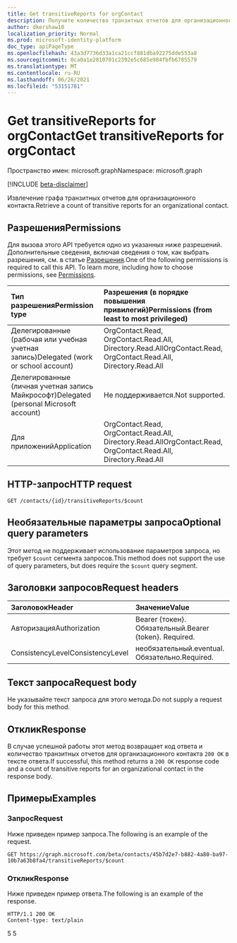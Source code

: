 ```yaml
---
title: Get transitiveReports for orgContact
description: Получите количество транзитных отчетов для организационного контакта.
author: dkershaw10
localization_priority: Normal
ms.prod: microsoft-identity-platform
doc_type: apiPageType
ms.openlocfilehash: 43a3d7736d33a1ca21ccf881dba92275dde553a8
ms.sourcegitcommit: 0ca0a1e2810701c2392e5c685e984fbfb6785579
ms.translationtype: MT
ms.contentlocale: ru-RU
ms.lasthandoff: 06/26/2021
ms.locfileid: "53151781"
---
```

# <a name="get-transitivereports-for-orgcontact"></a><span data-ttu-id="40813-103">Get transitiveReports for orgContact</span><span class="sxs-lookup"><span data-stu-id="40813-103">Get transitiveReports for orgContact</span></span>

<span data-ttu-id="40813-104">Пространство имен: microsoft.graph</span><span class="sxs-lookup"><span data-stu-id="40813-104">Namespace: microsoft.graph</span></span>

[!INCLUDE [beta-disclaimer](../../includes/beta-disclaimer.md)]

<span data-ttu-id="40813-105">Извлечение графа транзитных отчетов для организационного контакта.</span><span class="sxs-lookup"><span data-stu-id="40813-105">Retrieve a count of transitive reports for an organizational contact.</span></span>

## <a name="permissions"></a><span data-ttu-id="40813-106">Разрешения</span><span class="sxs-lookup"><span data-stu-id="40813-106">Permissions</span></span>

<span data-ttu-id="40813-p101">Для вызова этого API требуется одно из указанных ниже разрешений. Дополнительные сведения, включая сведения о том, как выбрать разрешения, см. в статье [Разрешения](/graph/permissions-reference).</span><span class="sxs-lookup"><span data-stu-id="40813-p101">One of the following permissions is required to call this API. To learn more, including how to choose permissions, see [Permissions](/graph/permissions-reference).</span></span>


| <span data-ttu-id="40813-109">Тип разрешения</span><span class="sxs-lookup"><span data-stu-id="40813-109">Permission type</span></span> | <span data-ttu-id="40813-110">Разрешения (в порядке повышения привилегий)</span><span class="sxs-lookup"><span data-stu-id="40813-110">Permissions (from least to most privileged)</span></span> |
|:--------------------|:---------------------------------------------------------|
| <span data-ttu-id="40813-111">Делегированные (рабочая или учебная учетная запись)</span><span class="sxs-lookup"><span data-stu-id="40813-111">Delegated (work or school account)</span></span> | <span data-ttu-id="40813-112">OrgContact.Read, OrgContact.Read.All, Directory.Read.All</span><span class="sxs-lookup"><span data-stu-id="40813-112">OrgContact.Read, OrgContact.Read.All, Directory.Read.All</span></span> |
| <span data-ttu-id="40813-113">Делегированные (личная учетная запись Майкрософт)</span><span class="sxs-lookup"><span data-stu-id="40813-113">Delegated (personal Microsoft account)</span></span> | <span data-ttu-id="40813-114">Не поддерживается.</span><span class="sxs-lookup"><span data-stu-id="40813-114">Not supported.</span></span> |
| <span data-ttu-id="40813-115">Для приложений</span><span class="sxs-lookup"><span data-stu-id="40813-115">Application</span></span> | <span data-ttu-id="40813-116">OrgContact.Read, OrgContact.Read.All, Directory.Read.All</span><span class="sxs-lookup"><span data-stu-id="40813-116">OrgContact.Read, OrgContact.Read.All, Directory.Read.All</span></span> |

## <a name="http-request"></a><span data-ttu-id="40813-117">HTTP-запрос</span><span class="sxs-lookup"><span data-stu-id="40813-117">HTTP request</span></span>

<!-- { "blockType": "ignored" } -->
```http
GET /contacts/{id}/transitiveReports/$count
```

## <a name="optional-query-parameters"></a><span data-ttu-id="40813-118">Необязательные параметры запроса</span><span class="sxs-lookup"><span data-stu-id="40813-118">Optional query parameters</span></span>

<span data-ttu-id="40813-119">Этот метод не поддерживает использование параметров запроса, но требует `$count` сегмента запросов.</span><span class="sxs-lookup"><span data-stu-id="40813-119">This method does not support the use of query parameters, but does require the `$count` query segment.</span></span>

## <a name="request-headers"></a><span data-ttu-id="40813-120">Заголовки запросов</span><span class="sxs-lookup"><span data-stu-id="40813-120">Request headers</span></span>

| <span data-ttu-id="40813-121">Заголовок</span><span class="sxs-lookup"><span data-stu-id="40813-121">Header</span></span>       | <span data-ttu-id="40813-122">Значение</span><span class="sxs-lookup"><span data-stu-id="40813-122">Value</span></span> |
|:---------------|:--------|
| <span data-ttu-id="40813-123">Авторизация</span><span class="sxs-lookup"><span data-stu-id="40813-123">Authorization</span></span>  | <span data-ttu-id="40813-p102">Bearer {токен}. Обязательный.</span><span class="sxs-lookup"><span data-stu-id="40813-p102">Bearer {token}. Required.</span></span>  |
| <span data-ttu-id="40813-126">ConsistencyLevel</span><span class="sxs-lookup"><span data-stu-id="40813-126">ConsistencyLevel</span></span> | <span data-ttu-id="40813-127">необязательный.</span><span class="sxs-lookup"><span data-stu-id="40813-127">eventual.</span></span> <span data-ttu-id="40813-128">Обязательно.</span><span class="sxs-lookup"><span data-stu-id="40813-128">Required.</span></span> |

## <a name="request-body"></a><span data-ttu-id="40813-129">Текст запроса</span><span class="sxs-lookup"><span data-stu-id="40813-129">Request body</span></span>

<span data-ttu-id="40813-130">Не указывайте текст запроса для этого метода.</span><span class="sxs-lookup"><span data-stu-id="40813-130">Do not supply a request body for this method.</span></span>

## <a name="response"></a><span data-ttu-id="40813-131">Отклик</span><span class="sxs-lookup"><span data-stu-id="40813-131">Response</span></span>

<span data-ttu-id="40813-132">В случае успешной работы этот метод возвращает код ответа и количество транзитных отчетов для организационного контакта `200 OK` в тексте ответа.</span><span class="sxs-lookup"><span data-stu-id="40813-132">If successful, this method returns a `200 OK` response code and a count of transitive reports for an organizational contact in the response body.</span></span>

## <a name="examples"></a><span data-ttu-id="40813-133">Примеры</span><span class="sxs-lookup"><span data-stu-id="40813-133">Examples</span></span>

### <a name="request"></a><span data-ttu-id="40813-134">Запрос</span><span class="sxs-lookup"><span data-stu-id="40813-134">Request</span></span>

<span data-ttu-id="40813-135">Ниже приведен пример запроса.</span><span class="sxs-lookup"><span data-stu-id="40813-135">The following is an example of the request.</span></span>

<!-- {
  "blockType": "request",
  "name": "get_transitivereports"
}-->
```http
GET https://graph.microsoft.com/beta/contacts/45b7d2e7-b882-4a80-ba97-10b7a63b8fa4/transitiveReports/$count
```

### <a name="response"></a><span data-ttu-id="40813-136">Отклик</span><span class="sxs-lookup"><span data-stu-id="40813-136">Response</span></span>

<span data-ttu-id="40813-137">Ниже приведен пример ответа.</span><span class="sxs-lookup"><span data-stu-id="40813-137">The following is an example of the response.</span></span>
<!-- {
  "blockType": "response"
} -->
```http
HTTP/1.1 200 OK
Content-type: text/plain
```

<span data-ttu-id="40813-138">5 </span><span class="sxs-lookup"><span data-stu-id="40813-138">5</span></span>

<!-- uuid: 8fcb5dbc-d5aa-4681-8e31-b001d5168d79
2015-10-25 14:57:30 UTC -->
<!--
{
  "type": "#page.annotation",
  "description": "Get transitiveReports",
  "keywords": "",
  "section": "documentation",
  "tocPath": "",
  "suppressions": [
  ]
}
-->
